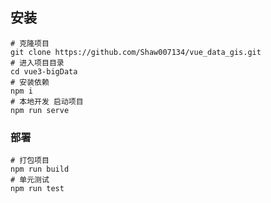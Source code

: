 
 
## 安装

```
# 克隆项目
git clone https://github.com/Shaw007134/vue_data_gis.git
# 进入项目目录
cd vue3-bigData
# 安装依赖
npm i
# 本地开发 启动项目
npm run serve
```


### 部署

```
# 打包项目
npm run build
# 单元测试
npm run test
```








